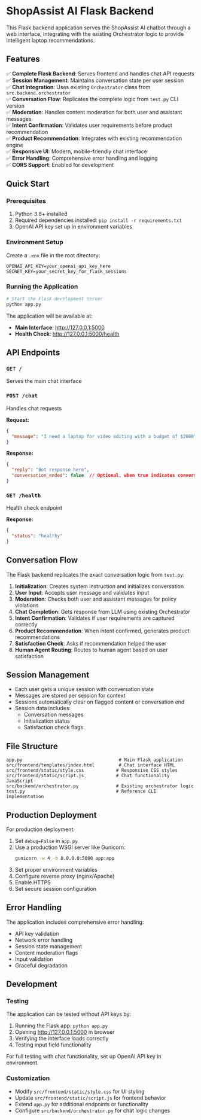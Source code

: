 # ShopAssist AI Flask Backend

This Flask backend application serves the ShopAssist AI chatbot through a web interface, integrating with the existing Orchestrator logic to provide intelligent laptop recommendations.

## Features

✅ **Complete Flask Backend**: Serves frontend and handles chat API requests  
✅ **Session Management**: Maintains conversation state per user session  
✅ **Chat Integration**: Uses existing `Orchestrator` class from `src.backend.orchestrator`  
✅ **Conversation Flow**: Replicates the complete logic from `test.py` CLI version  
✅ **Moderation**: Handles content moderation for both user and assistant messages  
✅ **Intent Confirmation**: Validates user requirements before product recommendation  
✅ **Product Recommendation**: Integrates with existing recommendation engine  
✅ **Responsive UI**: Modern, mobile-friendly chat interface  
✅ **Error Handling**: Comprehensive error handling and logging  
✅ **CORS Support**: Enabled for development  

## Quick Start

### Prerequisites

1. Python 3.8+ installed
2. Required dependencies installed: `pip install -r requirements.txt`
3. OpenAI API key set up in environment variables

### Environment Setup

Create a `.env` file in the root directory:

```env
OPENAI_API_KEY=your_openai_api_key_here
SECRET_KEY=your_secret_key_for_flask_sessions
```

### Running the Application

```bash
# Start the Flask development server
python app.py
```

The application will be available at:
- **Main Interface**: http://127.0.0.1:5000
- **Health Check**: http://127.0.0.1:5000/health

## API Endpoints

### `GET /`
Serves the main chat interface

### `POST /chat`
Handles chat requests

**Request:**
```json
{
  "message": "I need a laptop for video editing with a budget of $2000"
}
```

**Response:**
```json
{
  "reply": "Bot response here",
  "conversation_ended": false  // Optional, when true indicates conversation is complete
}
```

### `GET /health`
Health check endpoint

**Response:**
```json
{
  "status": "healthy"
}
```

## Conversation Flow

The Flask backend replicates the exact conversation logic from `test.py`:

1. **Initialization**: Creates system instruction and initializes conversation
2. **User Input**: Accepts user message and validates input
3. **Moderation**: Checks both user and assistant messages for policy violations
4. **Chat Completion**: Gets response from LLM using existing Orchestrator
5. **Intent Confirmation**: Validates if user requirements are captured correctly
6. **Product Recommendation**: When intent confirmed, generates product recommendations
7. **Satisfaction Check**: Asks if recommendation helped the user
8. **Human Agent Routing**: Routes to human agent based on user satisfaction

## Session Management

- Each user gets a unique session with conversation state
- Messages are stored per session for context
- Sessions automatically clear on flagged content or conversation end
- Session data includes:
  - Conversation messages
  - Initialization status
  - Satisfaction check flags

## File Structure

```
app.py                                    # Main Flask application
src/frontend/templates/index.html         # Chat interface HTML
src/frontend/static/style.css            # Responsive CSS styles
src/frontend/static/script.js            # Chat functionality JavaScript
src/backend/orchestrator.py              # Existing orchestrator logic
test.py                                  # Reference CLI implementation
```

## Production Deployment

For production deployment:

1. Set `debug=False` in `app.py`
2. Use a production WSGI server like Gunicorn:
   ```bash
   gunicorn -w 4 -b 0.0.0.0:5000 app:app
   ```
3. Set proper environment variables
4. Configure reverse proxy (nginx/Apache)
5. Enable HTTPS
6. Set secure session configuration

## Error Handling

The application includes comprehensive error handling:

- API key validation
- Network error handling
- Session state management
- Content moderation flags
- Input validation
- Graceful degradation

## Development

### Testing

The application can be tested without API keys by:

1. Running the Flask app: `python app.py`
2. Opening http://127.0.0.1:5000 in browser
3. Verifying the interface loads correctly
4. Testing input field functionality

For full testing with chat functionality, set up OpenAI API key in environment.

### Customization

- Modify `src/frontend/static/style.css` for UI styling
- Update `src/frontend/static/script.js` for frontend behavior
- Extend `app.py` for additional endpoints or functionality
- Configure `src/backend/orchestrator.py` for chat logic changes